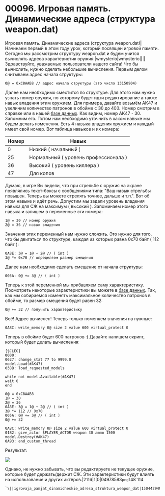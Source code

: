 # 00096. Игровая память. Динамические адреса (структура weapon.dat)

Игровая память. Динамические адреса (структура weapon.dat)|Начинаем первый в этом году урок, который посвящен игровой памяти. Сегодня мы рассмотрим структуру weapon.dat и будем учится вычислять адреса характеристик оружия.|wmysterio|wmysterio||||Здравствуйте, уважаемые пользователи нашего сайта! Что бы вычислить, нужно сделать небольшие вычисления. Первым делом считываем адрес начала структуры:

```
0@ = 0xC8AAB8 // адрес начала структуры (это число 13150904)
```

Далее нам необходимо сместится по структуре. Для этого нам нужно узнать номер оружия, по которому будет идти редактирование а также навык владения этим оружием. Для примера, давайте возьмём АК47 и увеличим количество патронов в обойме с 30 до 400. Номер смотрим в справке или в нашей [базе данных](../../dir/gta\_sa/oruzhie\_v\_gta\_san\_andreas/1-1-0-14/). Как видим, номер АК47 - 30. Запомним его. Потом нам необходимо уточнить в каком навыке мы будем делать изменения. Есть 4 навыка владения оружием и каждый имеет свой номер. Вот таблица навыков и их номера:

| Номер | Навык                                |
| ----- | ------------------------------------ |
| 0     | Низкий ( начальный )                 |
| 25    | Нормальный ( уровень профессионала ) |
| 36    | Высокий ( уровень киллера )          |
| 47    | Для копов                            |

Думаю, в игре Вы видели, что при стрельбе с оружия на экране появлялись текст-боксы с сообщениями типа: "Ваш навык стрельбы повышен. Теперь вы можете стрелять точнее, дальше и т.п.". Вот об этом навыке и идёт речь. Допустим мы задали уровень владения навыка для СЖ на максимум ( высокий ). Запоминаем номер этого навыка и запишем в переменные эти номера:

```
1@ = 30 // номер оружия
2@ = 36 // навык владения
```

Значения этих переменный нам нужно сложить. Это нужно для того, что бы двигаться по структуре, каждая из которых равна 0x70 байт ( 112 байт ):

```
0A8E: 3@ = 1@ + 2@ // ( int )
3@ *= 0x70 // определяем размер смещения
```

Далее нам необходимо сделать смещение от начала структуры:

```
005A: 0@ += 3@ // ( int )
```

Теперь к этой переменной мы прибавляем саму характеристику. Посмотреть некоторые характеристики вы можете в [базе данных](../../dir/gta\_sa/dinamicheskie\_adresa\_pamjati\_struktura\_weapon\_dat/1-1-0-33/). Так, как мы собираемся изменять максимальное количество патронов в обойме, то размер смещения будет равен 32:

```
0@ += 32 // получить характеристику
```

Всё! Адрес вычислен! Теперь только поменяем значения на нужные:

```
0A8C: write_memory 0@ size 2 value 600 virtual_protect 0
```

Теперь в обойме будет 600 патронов :) Давайте напишем скрипт, который будет делать вычисления:

```
{$CLEO}
0000:
0627: change_stat 77 to 9999.0
model.Load(#AK47)
038B: load_requested_models

while not model.Available(#AK47)
wait 0
end

0@ = 0xC8AAB8 
1@ = 30
2@ = 36
0A8E: 3@ = 1@ + 2@ // ( int )
3@ *= 112 // 0x70
005A: 0@ += 3@ // ( int )
0@ += 32

0A8C: write_memory 0@ size 2 value 600 virtual_protect 0
01B2: give_actor $PLAYER_ACTOR weapon 30 ammo 1500
model.Destroy(#AK47)
0A93: end_custom_thread
```

Результат:

![](../../\_pu/1/04978583.png)

Однако, не нужно забывать, что вы редактируете не текущее оружие, которые будет держать/держит СЖ. Эти характеристики будут влиять на использование и других актёров.|2116|1|0|04978583`png`148\`114

```
`\||igrovaja_pamjat_dinamicheskie_adresa_struktura_weapon_dat|1504429497
```
